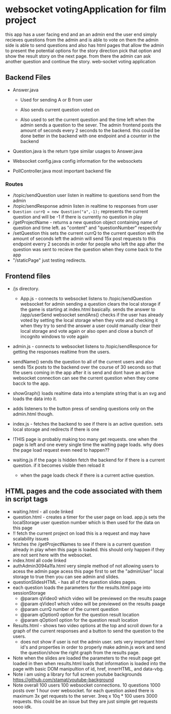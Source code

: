 # websocket votingApplication for film project 
this app has a user facing end and an an admin end
the user end simply recieves questions from the admin and is able to vote on them
the admin side is able to send questions and also has html pages that allow the admin to present
the potential options for the story direction pick that option and show the result story on the next page. from there the admin can ask another question and continue the story.
web-socket voting application 

## Backend Files
- Answer.java
  - Used for sending A or B from user 
  - Also sends current question voted on
  
  - Also used to set the current question and the time left when the admin sends a
    question to the sever. The admin frontend posts the amount of seconds every 2 seconds to the
    backend. this could be done better in the backend with one endpoint and a counter in the backend

- Question.java is the return type similar usages to Answer.java

- Websocket config.java config information for the websockets

- PollController.java most important backend file

### Routes
- /topic/sendQuestion user listen in realtime to questions send from the admin
- /topic/sendResponse admin listen in realtime to responses from user
- `Question currQ = new Question("a",-1);` represents the current question and will be -1 if there
is currently no question in play
- /getProjectName - returns a new question object containing name of question and time left. as "content" and "questionNumber" respectivly
- /setQuestion this sets the current currQ to the current question with the amount of seconds left the admin will send 15x post requests to this endpoint everry 2 seconds in order for people who left the app after the question was sent to recieve the question when they come back to the app
- "/staticPage" just testing redirects. 
 
## Frontend files
- /js directory.
  - App.js - connects to websocket listens to /topic/sendQuestion websocket for admin sending a question
 clears the local storage if the game is starting at index.html basically. sends the answer to /app/userSend websocket
 sendAns() checks if the user has already voted by setting the local storage when they vote and checking it when they try to send the answer
 a user could manually clear their local storage and vote again or also open and close a bunch of incognito windows to vote again
 
 - admin.js - connects to websocket listens to /topic/sendResponce for getting the responses realtime from the users. 
  - sendName() sends the question to all of the current users and also sends 15x posts to the backend over the course of 30 seconds so that the users coming in the app after it is send and dont have an active websocket connection can see the current question when they come bacck to the app. 
  - showGraph() loads realtime data into a template string that is an svg and loads the data into it.
  - adds listeners to the button press of sending questions only on the admin.html though.
  
  - index.js - fetches the backend to see if there is an active question. sets local storage and redirects if there is one
  
  - !THIS page is probably making too many get requests. one when the page is left and one every single time the waiting page loads. why does the page load request even need to happen??
  - waiting.js if the page is hidden fetch the backend for if there is a current question. if it becomes visible then reload it
    - when the page loads check if there is a current active question. 
 
## HTML pages and the code associated with them in script tags
- waiting.html - all code linked 
- question.html - creates a timer for the user page on load. app.js sets the localStorage user question number which is then used for the data on this page
 - !! fetch the current project on load this is a request and may have scalability issues
 - fetches the /getProjectNames to see if there is a current question already in play when this page is loaded. this should only happen if they are not sent here with the websocket.
 - index.html all code linked
 - authAdmin3094a1fa.html very simple method of not allowing users to acess the admin page acess this page first to set the "adminUser" local storage to true then you can see admin and slides.
 - questionSlidesHTML - has all of the question slides pages.
  - each question loads the parameters for the results.html page into sessionStorage 
    - @param qVideo0 which video will be previewed on the results paage
    - @param qVideo1 which video will be previewed on the results paage
    - @param currQ number of the current question
    - @param qOption0 option for the question result location
    - @param qOption1 option for the question result location
- Results.html - shows two video options at the top and scroll down for a graph of the current responses and a button to send the question to the users.
  - does not show if user is not the admin user. sets very important html id's and properties in order to properly make admin.js work and send the question/show the right graph from the results page.
- Note when the slides are loaded the parameters to the result page get loaded in then when results.html loads that information is loaded into the page with basic DOM manipultion of id, href, innerHTML, and data-vbg.
- Note i am using a library for full screen youtube backgrounds https://github.com/stamat/youtube-background
- Note overall 100 users 100 websocket connections. 10 questions 1000 posts over 1 hour over websocket. for each question asked there is maximum 3x get requests to the server. 3req x 10q * 100 users 3000 requests. this could be an issue but they are just simple get requests sooo idk.
 
  
